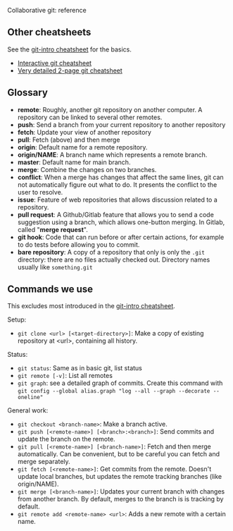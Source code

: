 Collaborative git:  reference

## Other cheatsheets

See the [git-intro
cheatsheet](https://coderefinery.github.io/git-intro/reference/) for
the basics.

* [Interactive git cheatsheet](http://www.ndpsoftware.com/git-cheatsheet.html)
* [Very detailed 2-page git
  cheatsheet](https://users.aalto.fi/~darstr1/cheatsheets/git-for-normal-people-cheatsheet_1.0.pdf)

## Glossary

* **remote**: Roughly, another git repository on another computer.  A
  repository can be linked to several other remotes.
* **push**: Send a branch from your current repository to another repository
* **fetch**: Update your view of another repository
* **pull**: Fetch (above) and then merge
* **origin**: Default name for a remote repository.
* **origin/NAME**: A branch name which represents a remote branch.
* **master**: Default name for main branch.
* **merge**: Combine the changes on two branches.
* **conflict**: When a merge has changes that affect the same lines,
  git can not automatically figure out what to do.  It presents the
  conflict to the user to resolve.
* **issue**: Feature of web repositories that allows discussion
  related to a repository.
* **pull request**: A Github/Gitlab feature that allows you to send a
  code suggestion using a branch, which allows one-button merging.  In
  Gitlab, called "**merge request**".
* **git hook**: Code that can run before or after certain actions, for
  example to do tests before allowing you to commit.
* **bare repository**: A copy of a repository that only is only the `.git`
  directory: there are no files actually checked out.  Directory names
  usually like `something.git`


## Commands we use

This excludes most introduced in the [git-intro
cheatsheet](https://coderefinery.github.io/git-intro/reference/).

Setup:

* `git clone <url> [<target-directory>]`: Make a copy of existing
  repository at &lt;url&gt;, containing all history.


Status:

* `git status`: Same as in basic git, list status
* `git remote [-v]`: List all remotes
* `git graph`: see a detailed graph of commits.  Create this command
  with `git config --global alias.graph "log --all --graph --decorate --oneline"`

General work:

* `git checkout <branch-name>`: Make a branch active.
* `git push [<remote-name>] [<branch>:<branch>]`: Send commits and
  update the branch on the remote.
* `git pull [<remote-name>] [<branch-name>]`: Fetch and then merge
  automatically.  Can be convenient, but to be careful you can fetch
  and merge separately.
* `git fetch [<remote-name>]`: Get commits from the remote.  Doesn't
  update local branches, but updates the remote tracking branches
  (like origin/NAME).
* `git merge [<branch-name>]`: Updates your current branch with
  changes from another branch.  By default, merges to the branch is is
  tracking by default.
* `git remote add <remote-name> <url>`: Adds a new remote with a
  certain name.


